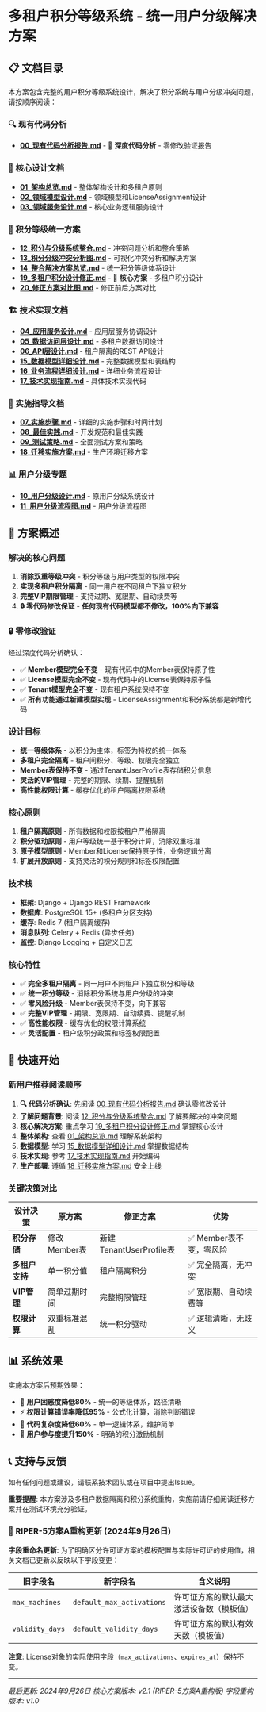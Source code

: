 # 多租户积分等级系统 - 统一用户分级解决方案

## 📋 文档目录

本方案包含完整的用户积分等级系统设计，解决了积分系统与用户分级冲突问题，请按顺序阅读：

### 🔍 现有代码分析
- **[00_现有代码分析报告.md](00_现有代码分析报告.md)** - 🌟 **深度代码分析** - 零修改验证报告

### 🎯 核心设计文档
- **[01_架构总览.md](01_架构总览.md)** - 整体架构设计和多租户原则
- **[02_领域模型设计.md](02_领域模型设计.md)** - 领域模型和LicenseAssignment设计
- **[03_领域服务设计.md](03_领域服务设计.md)** - 核心业务逻辑服务设计

### 🔄 积分等级统一方案
- **[12_积分与分级系统整合.md](12_积分与分级系统整合.md)** - 冲突问题分析和整合策略
- **[13_积分分级冲突分析图.md](13_积分分级冲突分析图.md)** - 可视化冲突分析和解决方案
- **[14_整合解决方案总览.md](14_整合解决方案总览.md)** - 统一积分等级体系设计
- **[19_多租户积分设计修正.md](19_多租户积分设计修正.md)** - 🌟 **核心方案** - 多租户积分设计
- **[20_修正方案对比图.md](20_修正方案对比图.md)** - 修正前后方案对比

### 🏗️ 技术实现文档  
- **[04_应用服务设计.md](04_应用服务设计.md)** - 应用层服务协调设计
- **[05_数据访问层设计.md](05_数据访问层设计.md)** - 多租户数据访问设计
- **[06_API层设计.md](06_API层设计.md)** - 租户隔离的REST API设计
- **[15_数据模型详细设计.md](15_数据模型详细设计.md)** - 完整数据模型和表结构
- **[16_业务流程详细设计.md](16_业务流程详细设计.md)** - 详细业务流程设计
- **[17_技术实现指南.md](17_技术实现指南.md)** - 具体技术实现代码

### 🚀 实施指导文档
- **[07_实施步骤.md](07_实施步骤.md)** - 详细的实施步骤和时间计划
- **[08_最佳实践.md](08_最佳实践.md)** - 开发规范和最佳实践
- **[09_测试策略.md](09_测试策略.md)** - 全面测试方案和策略
- **[18_迁移实施方案.md](18_迁移实施方案.md)** - 生产环境迁移方案

### 📊 用户分级专题
- **[10_用户分级设计.md](10_用户分级设计.md)** - 原用户分级系统设计
- **[11_用户分级流程图.md](11_用户分级流程图.md)** - 用户分级流程图

## 🎯 方案概述

### 解决的核心问题
1. **消除双重等级冲突** - 积分等级与用户类型的权限冲突
2. **实现多租户积分隔离** - 同一用户在不同租户下独立积分
3. **完整VIP期限管理** - 支持过期、宽限期、自动续费等
4. **🔒 零代码修改保证** - **任何现有代码模型都不修改，100%向下兼容**

### 🔒 零修改验证
经过深度代码分析确认：
- ✅ **Member模型完全不变** - 现有代码中的Member表保持原子性
- ✅ **License模型完全不变** - 现有代码中的License表保持原子性  
- ✅ **Tenant模型完全不变** - 现有租户系统保持不变
- ✅ **所有功能通过新建模型实现** - LicenseAssignment和积分系统都是新增代码

### 设计目标
- **统一等级体系** - 以积分为主体，标签为特权的统一体系
- **多租户完全隔离** - 租户间积分、等级、权限完全独立
- **Member表保持不变** - 通过TenantUserProfile表存储积分信息
- **灵活的VIP管理** - 完整的期限、续期、提醒机制
- **高性能权限计算** - 缓存优化的租户隔离权限系统

### 核心原则
1. **租户隔离原则** - 所有数据和权限按租户严格隔离
2. **积分驱动原则** - 用户等级统一基于积分计算，消除双重标准
3. **原子模型原则** - Member和License保持原子性，业务逻辑分离
4. **扩展开放原则** - 支持灵活的积分规则和标签权限配置

### 技术栈
- **框架**: Django + Django REST Framework
- **数据库**: PostgreSQL 15+ (多租户分区支持)
- **缓存**: Redis 7 (租户隔离缓存)
- **消息队列**: Celery + Redis (异步任务)
- **监控**: Django Logging + 自定义日志

### 核心特性
- ✅ **完全多租户隔离** - 同一用户不同租户下独立积分和等级
- ✅ **统一积分等级** - 消除积分系统与用户分级的冲突
- ✅ **零风险升级** - Member表保持不变，向下兼容
- ✅ **完整VIP管理** - 期限、宽限期、自动续费、提醒机制
- ✅ **高性能权限** - 缓存优化的权限计算系统
- ✅ **灵活配置** - 租户级积分政策和标签权限配置

## 🚀 快速开始

### 新用户推荐阅读顺序

1. **🔍 代码分析确认**: 先阅读 [00_现有代码分析报告.md](00_现有代码分析报告.md) 确认零修改设计
2. **了解问题背景**: 阅读 [12_积分与分级系统整合.md](12_积分与分级系统整合.md) 了解要解决的冲突问题
3. **核心解决方案**: 重点学习 [19_多租户积分设计修正.md](19_多租户积分设计修正.md) 掌握核心设计
4. **整体架构**: 查看 [01_架构总览.md](01_架构总览.md) 理解系统架构
5. **数据模型**: 学习 [15_数据模型详细设计.md](15_数据模型详细设计.md) 掌握数据结构
6. **技术实现**: 参考 [17_技术实现指南.md](17_技术实现指南.md) 开始编码
7. **生产部署**: 遵循 [18_迁移实施方案.md](18_迁移实施方案.md) 安全上线

### 关键决策对比

| 设计决策 | 原方案 | 修正方案 | 优势 |
|---------|--------|---------|------|
| **积分存储** | 修改Member表 | 新建TenantUserProfile表 | ✅ Member表不变，零风险 |
| **多租户支持** | 单一积分值 | 租户隔离积分 | ✅ 完全隔离，无冲突 |
| **VIP管理** | 简单过期时间 | 完整期限管理 | ✅ 宽限期、自动续费等 |
| **权限计算** | 双重标准混乱 | 统一积分驱动 | ✅ 逻辑清晰，无歧义 |

## 📊 系统效果

实施本方案后预期效果：
- 🎯 **用户困惑度降低80%** - 统一的等级体系，路径清晰
- ⚡ **权限计算错误率降低95%** - 公式化计算，消除判断错误
- 🔧 **代码复杂度降低60%** - 单一逻辑体系，维护简单
- 🚀 **用户参与度提升150%** - 明确的积分激励机制

## 📞 支持与反馈

如有任何问题或建议，请联系技术团队或在项目中提出Issue。

**重要提醒**: 本方案涉及多租户数据隔离和积分系统重构，实施前请仔细阅读迁移方案并在测试环境充分验证。

### 🔄 RIPER-5方案A重构更新 (2024年9月26日)

**字段重命名更新**: 为了明确区分许可证方案的模板配置与实际许可证的使用值，相关文档已更新以反映以下字段变更：

| 旧字段名 | 新字段名 | 含义说明 |
|---------|---------|----------|
| `max_machines` | `default_max_activations` | 许可证方案的默认最大激活设备数（模板值） |
| `validity_days` | `default_validity_days` | 许可证方案的默认有效天数（模板值） |

**注意**: License对象的实际使用字段（`max_activations`、`expires_at`）保持不变。

---

*最后更新: 2024年9月26日*
*核心方案版本: v2.1 (RIPER-5方案A重构版)*
*字段重构版本: v1.0*
